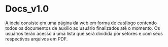 # Docs_v1.0
A ideia consiste em uma página da web em forma de catálogo contendo todos os documentos de auxílio ao usuário finalizados até o momento.  Os usuários terão acesso a uma lista que será dividida por setores e com seus respectivos arquivos em PDF.
